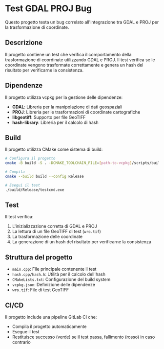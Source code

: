 # Test GDAL PROJ Bug

Questo progetto testa un bug correlato all'integrazione tra GDAL e PROJ per la trasformazione di coordinate.

## Descrizione

Il progetto contiene un test che verifica il comportamento della trasformazione di coordinate utilizzando GDAL e PROJ. Il test verifica se le coordinate vengono trasformate correttamente e genera un hash del risultato per verificarne la consistenza.

## Dipendenze

Il progetto utilizza vcpkg per la gestione delle dipendenze:

- **GDAL**: Libreria per la manipolazione di dati geospaziali
- **PROJ**: Libreria per le trasformazioni di coordinate cartografiche
- **libgeotiff**: Supporto per file GeoTIFF
- **hash-library**: Libreria per il calcolo di hash

## Build

Il progetto utilizza CMake come sistema di build:

```bash
# Configura il progetto
cmake -B build -S . -DCMAKE_TOOLCHAIN_FILE=[path-to-vcpkg]/scripts/buildsystems/vcpkg.cmake

# Compila
cmake --build build --config Release

# Esegui il test
./build/Release/testcmd.exe
```

## Test

Il test verifica:
1. L'inizializzazione corretta di GDAL e PROJ
2. La lettura di un file GeoTIFF di test (`wro.tif`)
3. La trasformazione delle coordinate
4. La generazione di un hash del risultato per verificarne la consistenza

## Struttura del progetto

- `main.cpp`: File principale contenente il test
- `hash.cpp/hash.h`: Utilità per il calcolo dell'hash
- `CMakeLists.txt`: Configurazione del build system
- `vcpkg.json`: Definizione delle dipendenze
- `wro.tif`: File di test GeoTIFF

## CI/CD

Il progetto include una pipeline GitLab CI che:
- Compila il progetto automaticamente
- Esegue il test
- Restituisce successo (verde) se il test passa, fallimento (rosso) in caso contrario

